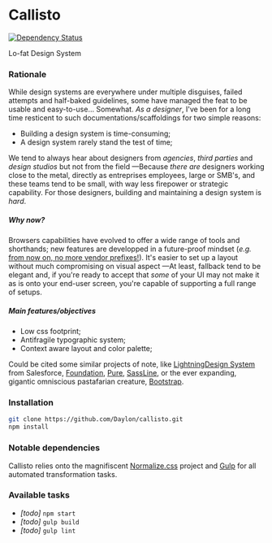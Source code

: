 # Callisto

[![Dependency Status](https://dependencyci.com/github/Daylon/callisto/badge)](https://dependencyci.com/github/Daylon/callisto)

Lo-fat Design System



### Rationale

While design systems are everywhere under multiple disguises, failed attempts and half-baked guidelines, some have managed the feat to be usable and easy-to-use… Somewhat. _As a designer_, I've been for a long time resticent to such documentations/scaffoldings for two simple reasons:

- Building a design system is time-consuming;
- A design system rarely stand the test of time;

We tend to always hear about designers from _agencies_, _third parties_ and _design studios_ but not from the field —Because _there are_ designers working close to the metal, directly as entreprises employees, large or SMB's, and these teams tend to be small, with way less firepower or strategic capability. For those designers, building and maintaining a design system is _hard_.

##### Why now?

Browsers capabilities have evolved to offer a wide range of tools and shorthands; new features are developped in a future-proof mindset (_e.g._ [from now on, no more vendor prefixes!](https://webkit.org/blog/6131/updating-our-prefixing-policy/)). It's easier to set up a layout without much compromising on visual aspect —At least, fallback tend to be elegant and, if you're ready to accept that _some_ of your UI may not make it as is onto your end-user screen, you're capable of supporting a full range of setups.

##### Main features/objectives

- Low css footprint;
- Antifragile typographic system;
- Context aware layout and color palette;

Could be cited some similar projects of note, like [LightningDesign System](https://www.lightningdesignsystem.com) from Salesforce, [Foundation](http://foundation.zurb.com/), [Pure](http://purecss.io/), [SassLine](https://sassline.com/), or the ever expanding, gigantic omniscious pastafarian creature, [Bootstrap](https://getbootstrap.com/).



### Installation

```sh
git clone https://github.com/Daylon/callisto.git
npm install
```



### Notable dependencies

Callisto relies onto the magnifiscent [Normalize.css](https://necolas.github.io/normalize.css/) project and [Gulp](https://github.com/gulpjs/gulp) for all automated transformation tasks.



### Available tasks

- _[todo]_ `npm start`
- _[todo]_ `gulp build`
- _[todo]_ `gulp lint`



